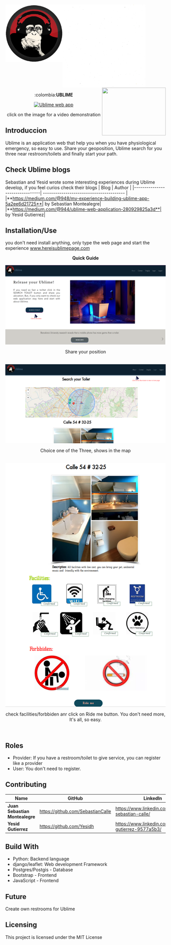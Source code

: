 <div>
<img width="180" height="180" src="static/img/MrUblime5.png" align="left" >
<img width="260" height="260" src="static/img/whiteBackground.jpg" align="center" >
<img width="200" height="150" src="https://davidjohncoleman.com/wp-djc/wp-content/uploads/2017/06/HBTN-Borderless-CMYK-Logo-Vertical-Color-Black@1200ppi-300x236.png" align="right" >
</div>
<p align="center">:colombia:<b>UBLIME</b></p>

<div align="center">
<a href="http://www.youtube.com/watch?feature=player_embedded&v=3q8mkka59KU
" target="_blank"><img width="900" height="480" src="http://img.youtube.com/vi/3q8mkka59KU/0.jpg" alt="Ublime web app"></a>
<p align="center">click on the image for a video demonstration</p>
</div>


## Introduccion
Ublime is an application web that help you when you have physiological emergency, so easy to use. Share your geoposition, Ublime search for you three near restroom/toilets and finally start your path.

## Check Ublime blogs
Sebastian and Yesid wrote some interesting experiences during Ublime develop, if you feel curios check their blogs
|             Blog               |             Author                  |
|--------------------------------| ---------------------------------------- |
|**https://medium.com/@948/my-experience-building-ublime-app-5a2ee6d21725**| by Sebastian Montealegre|
|**https://medium.com/@944/ublime-web-application-280929825a3d**| by Yesid Gutierrez|

## Installation/Use
you don't need install anything, only type the web page and start the experience www.hereisublimepage.com
<p align="center"><b>Quick Guide</b></p>
<div>
<img width="" height="" src="static/img/Ublimestart.png" align="center" >
</div>
<p align="center">Share your position</p>
<div>
</br>
<img width="" height="" src="static/img/UblimeMap.png" align="center" >
</div>
<p align="center">Choice one of the Three, shows in the map</p>
<div>
</br>
<img width="" height="" src="static/img/ToiletUblime.png" align="center" >
</div>
<p align="center">check facilities/forbbiden anr click on Ride me button. You don't need more, It's all, so easy.</p>
</br>

## Roles
- Provider: If you have a restroom/toilet to give service, you can register like a provider
- User: You don't need to register.
## Contributing

|             Name               |             GitHub                  |             LinkedIn                |
|--------------------------------| ------------------------------------|-------------------------------------|
|**Juan Sebastian Montealegre**| https://github.com/SebastianCalle|https://www.linkedin.com/in/juan-sebastian-calle/
|**Yesid Gutierrez**|https://github.com/Yesidh|https://www.linkedin.com/in/yesid-gutierrez-9577a5b3/|

## Build With
- Python: Backend language
- django/leaflet: Web development Framework
- Postgres/Postgis - Database
- Bootstrap - Frontend
- JavaScript - Frontend

## Future
Create own restrooms for Ublime

## Licensing
This project is licensed under the MIT License
